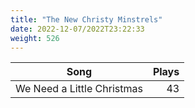 ```yaml
---
title: "The New Christy Minstrels"
date: 2022-12-07/2022T23:22:33
weight: 526
---
```




 Song | Plays 
----- | -----:
We Need a Little Christmas | 43
